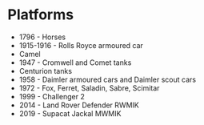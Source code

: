 # Platforms

* 1796 - Horses
* 1915-1916 - Rolls Royce armoured car
* Camel
* 1947 - Cromwell and Comet tanks
* Centurion tanks
* 1958 - Daimler armoured cars and Daimler scout cars
* 1972 - Fox, Ferret, Saladin, Sabre, Scimitar
* 1999 - Challenger 2
* 2014 - Land Rover Defender RWMIK
* 2019 - Supacat Jackal MWMIK
